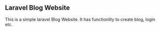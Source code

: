 ## Laravel Blog Website
This is a simple laravel Blog Website. It has functionlity to create blog, login etc.
